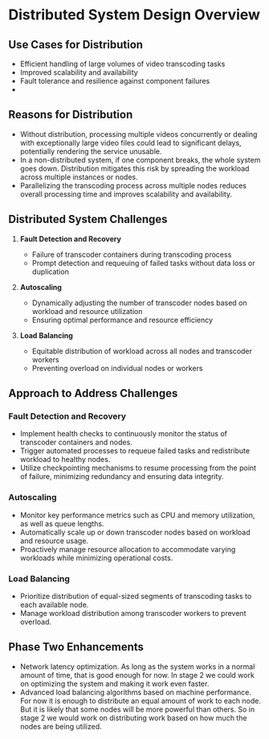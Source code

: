 # Distributed System Design Overview

## Use Cases for Distribution

- Efficient handling of large volumes of video transcoding tasks
- Improved scalability and availability
- Fault tolerance and resilience against component failures
- 

## Reasons for Distribution

- Without distribution, processing multiple videos concurrently or dealing with exceptionally large video files could lead to significant delays, potentially rendering the service unusable.
- In a non-distributed system, if one component breaks, the whole system goes down. Distribution mitigates this risk by spreading the workload across multiple instances or nodes.
- Parallelizing the transcoding process across multiple nodes reduces overall processing time and improves scalability and availability.

## Distributed System Challenges

1. **Fault Detection and Recovery**
   - Failure of transcoder containers during transcoding process
   - Prompt detection and requeuing of failed tasks without data loss or duplication
   
2. **Autoscaling**
   - Dynamically adjusting the number of transcoder nodes based on workload and resource utilization
   - Ensuring optimal performance and resource efficiency
   
3. **Load Balancing**
   - Equitable distribution of workload across all nodes and transcoder workers
   - Preventing overload on individual nodes or workers

## Approach to Address Challenges

### Fault Detection and Recovery
- Implement health checks to continuously monitor the status of transcoder containers and nodes.
- Trigger automated processes to requeue failed tasks and redistribute workload to healthy nodes.
- Utilize checkpointing mechanisms to resume processing from the point of failure, minimizing redundancy and ensuring data integrity.

### Autoscaling
- Monitor key performance metrics such as CPU and memory utilization, as well as queue lengths.
- Automatically scale up or down transcoder nodes based on workload and resource usage.
- Proactively manage resource allocation to accommodate varying workloads while minimizing operational costs.

### Load Balancing
- Prioritize distribution of equal-sized segments of transcoding tasks to each available node.
- Manage workload distribution among transcoder workers to prevent overload.

## Phase Two Enhancements

- Network latency optimization. As long as the system works in a normal amount of time, that is good enough for now. In stage 2 we could work on optimizing the system and making it work even faster.
- Advanced load balancing algorithms based on machine performance. For now it is enough to distribute an equal amount of work to each node. But it is likely that some nodes will be more powerful than others. So in stage 2 we would work on distributing work based on how much the nodes are being utilized.
